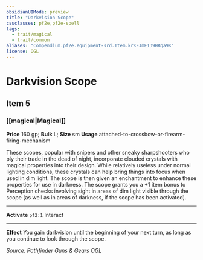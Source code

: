 ```yaml
---
obsidianUIMode: preview
title: "Darkvision Scope"
cssclasses: pf2e,pf2e-spell
tags:
  - trait/magical
  - trait/common
aliases: "Compendium.pf2e.equipment-srd.Item.krKFJmE139HBqa9K"
license: OGL
---
```

# Darkvision Scope
## Item 5
### [[magical|Magical]]


**Price** 160 gp; 
**Bulk** L; **Size** sm
**Usage** attached-to-crossbow-or-firearm-firing-mechanism

These scopes, popular with snipers and other sneaky sharpshooters who ply their trade in the dead of night, incorporate clouded crystals with magical properties into their design. While relatively useless under normal lighting conditions, these crystals can help bring things into focus when used in dim light. The scope is then given an enchantment to enhance these properties for use in darkness. The scope grants you a +1 item bonus to Perception checks involving sight in areas of dim light visible through the scope (as well as in areas of darkness, if the scope has been activated).

* * *

**Activate** `pf2:1` Interact

* * *

**Effect** You gain darkvision until the beginning of your next turn, as long as you continue to look through the scope.

*Source: Pathfinder Guns & Gears*
*OGL*